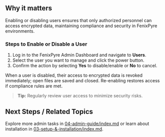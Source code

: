 
## Why it matters
Enabling or disabling users ensures that only authorized personnel can access encrypted data, maintaining compliance and security in FenixPyre environments.

### Steps to Enable or Disable a User
1. Log in to the FenixPyre Admin Dashboard and navigate to **Users**.
2. Select the user you want to manage and click the power button.
3. Confirm the action by selecting **Yes** to disable/enable or **No** to cancel.

<!-- IMG: ./media/04-admin-guide/user-power-button.png | Alt: FenixPyre Admin Dashboard user management interface -->

When a user is disabled, their access to encrypted data is revoked immediately; open files are saved and closed. Re-enabling restores access if compliance rules are met.

> **Tip:** Regularly review user access to minimize security risks.

## Next Steps / Related Topics
Explore more admin tasks in [04-admin-guide/index.md](../index.md) or learn about installation in [03-setup-&-installation/index.md](../03-setup-&-installation/index.md).